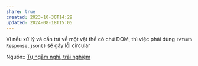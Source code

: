 ```yaml
---
share: true
created: 2023-10-30T14:29
updated: 2024-08-18T15:05
---
```

Vì nếu xử lý và cần trả về một vật thể có chứ DOM, thì việc phải dùng `return Response.json()` sẽ gây lỗi circular

Nguồn:: [Tự ngẫm nghĩ, trải nghiệm](../%CE%9E%20Ngu%E1%BB%93n%20v%C3%A0%20t%C3%A0i%20nguy%C3%AAn%20h%E1%BB%97%20tr%E1%BB%A3/%CE%9E%20Ngu%E1%BB%93n/T%E1%BB%B1%20ng%E1%BA%ABm%20ngh%C4%A9,%20tr%E1%BA%A3i%20nghi%E1%BB%87m.md)